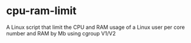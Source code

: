 # cpu-ram-limit
A Linux script that limit the CPU and RAM usage of a Linux user per core number and RAM by Mb using  cgroup V1/V2
